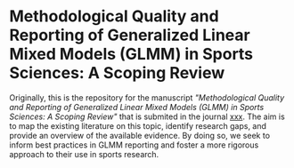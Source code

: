 # Methodological Quality and Reporting of Generalized Linear Mixed Models (GLMM) in Sports Sciences: A Scoping Review
Originally, this is the repository for the manuscript _"Methodological Quality and Reporting of Generalized Linear Mixed Models (GLMM) in Sports Sciences: A Scoping Review"_ that is submited in the journal [xxx](https://www.xxxxx). The aim is to map the existing literature on this topic, identify research gaps, and provide an overview of the available evidence. By doing so, we seek to inform best practices in GLMM reporting and foster a more rigorous approach to their use in sports research.
